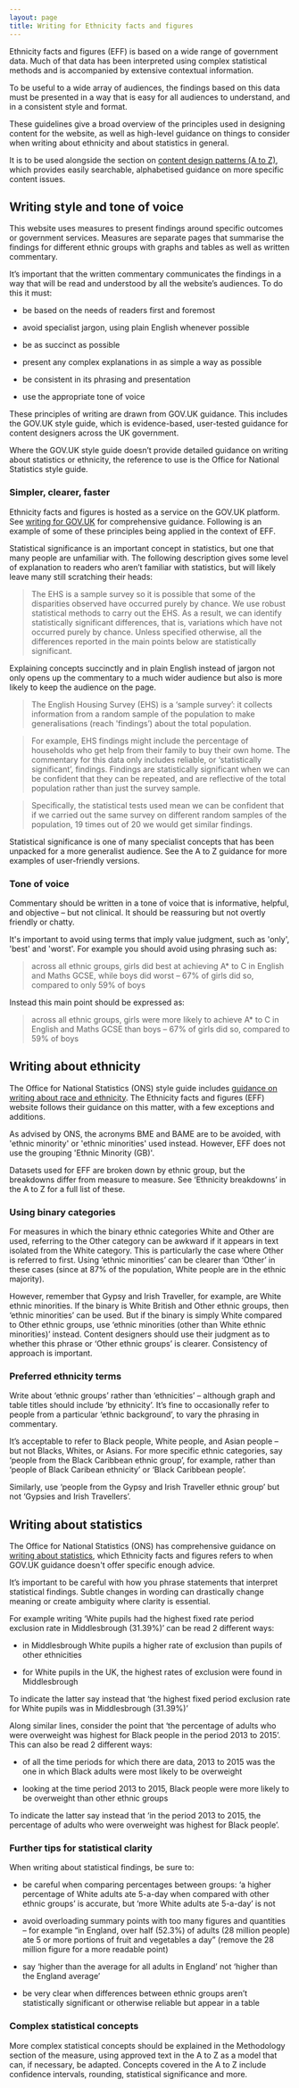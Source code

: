 ```yaml
---
layout: page
title: Writing for Ethnicity facts and figures
---
```


Ethnicity facts and figures (EFF) is based on a wide range of government data. Much of that data has been interpreted using complex statistical methods and is accompanied by extensive contextual information.

To be useful to a wide array of audiences, the findings based on this data must be presented in a way that is easy for all audiences to understand, and in a consistent style and format.

These guidelines give a broad overview of the principles used in designing content for the website, as well as high-level guidance on things to consider when writing about ethnicity and about statistics in general.

It is to be used alongside the section on [content design patterns (A to Z)](a-to-z), which provides easily searchable, alphabetised guidance on more specific content issues.

## Writing style and tone of voice

This website uses measures to present findings around specific outcomes or government services. Measures are separate pages that summarise the findings for different ethnic groups with graphs and tables as well as written commentary. 
 
It’s important that the written commentary communicates the findings in a way that will be read and understood by all the website’s audiences. To do this it must:

- be based on the needs of readers first and foremost

- avoid specialist jargon, using plain English whenever possible

- be as succinct as possible

- present any complex explanations in as simple a way as possible

- be consistent in its phrasing and presentation

- use the appropriate tone of voice

These principles of writing are drawn from GOV.UK guidance. This includes the GOV.UK style guide, which is evidence-based, user-tested guidance for content designers across the UK government.

Where the GOV.UK style guide doesn’t provide detailed guidance on writing about statistics or ethnicity, the reference to use is the Office for National Statistics style guide.

### Simpler, clearer, faster

Ethnicity facts and figures is hosted as a service on the GOV.UK platform. See [writing for GOV.UK](https://www.gov.uk/guidance/content-design/writing-for-gov-uk) for comprehensive guidance. Following is an example of some of these principles being applied in the context of EFF.

Statistical significance is an important concept in statistics, but one that many people are unfamiliar with. The following description gives some level of explanation to readers who aren’t familiar with statistics, but will likely leave many still scratching their heads: 

> The EHS is a sample survey so it is possible that some of the disparities observed have occurred purely by chance.   We use robust statistical methods to carry out the EHS.  As a result, we can identify statistically significant differences, that is, variations which have not occurred purely by chance.  Unless specified otherwise, all the differences reported in the main points below are statistically significant.

Explaining concepts succinctly and in plain English instead of jargon not only opens up the commentary to a much wider audience but also is more likely to keep the audience on the page.

> The English Housing Survey (EHS) is a ‘sample survey’: it collects information from a random sample of the population to make generalisations (reach 'findings’) about the total population.

> For example, EHS findings might include the percentage of households who get help from their family to buy their own home.
The commentary for this data only includes reliable, or ‘statistically significant’, findings. Findings are statistically significant when we can be confident that they can be repeated, and are reflective of the total population rather than just the survey sample.

> Specifically, the statistical tests used mean we can be confident that if we carried out the same survey on different random samples of the population, 19 times out of 20 we would get similar findings.

Statistical significance is one of many specialist concepts that has been unpacked for a more generalist audience. See the A to Z guidance for more examples of user-friendly versions.

### Tone of voice 

Commentary should be written in a tone of voice that is informative, helpful, and objective – but not clinical. It should be reassuring but not overtly friendly or chatty.

It's important to avoid using terms that imply value judgment, such as 'only', 'best' and 'worst'. For example you should avoid using phrasing such as: 

> across all ethnic groups, girls did best at achieving A* to C in English and Maths GCSE, while boys did worst – 67% of girls did so, compared to only 59% of boys

Instead this main point should be expressed as: 

> across all ethnic groups, girls were more likely to achieve A* to C in English and Maths GCSE than boys – 67% of girls did so, compared to 59% of boys

## Writing about ethnicity

The Office for National Statistics (ONS) style guide includes [guidance on writing about race and ethnicity](https://style.ons.gov.uk/category/house-style/language-and-spelling/#race-and-ethnicity). The Ethnicity facts and figures (EFF) website follows their guidance on this matter, with a few exceptions and additions.

As advised by ONS, the acronyms BME and BAME are to be avoided, with 'ethnic minority' or 'ethnic minorities' used instead. However, EFF does not use the grouping 'Ethnic Minority (GB)'. 

Datasets used for EFF are broken down by ethnic group, but the breakdowns differ from measure to measure. See ‘Ethnicity breakdowns’ in the A to Z for a full list of these.

### Using binary categories

For measures in which the binary ethnic categories White and Other are used, referring to the Other category can be awkward if it appears in text isolated from the White category. This is particularly the case where Other is referred to first. Using ‘ethnic minorities’ can be clearer than ‘Other’ in these cases (since at 87% of the population, White people are in the ethnic majority). 

However, remember that Gypsy and Irish Traveller, for example, are White ethnic minorities. If the binary is White British and Other ethnic groups, then ‘ethnic minorities’ can be used. But if the binary is simply White compared to Other ethnic groups, use ‘ethnic minorities (other than White ethnic minorities)’ instead. Content designers should use their judgment as to whether this phrase or ‘Other ethnic groups’ is clearer. Consistency of approach is important.

### Preferred ethnicity terms

Write about ‘ethnic groups’ rather than ‘ethnicities’ – although graph and table titles should include ‘by ethnicity’. It’s fine to occasionally refer to people from a particular ‘ethnic background’, to vary the phrasing in commentary.

It’s acceptable to refer to Black people, White people, and Asian people – but not Blacks, Whites, or Asians. For more specific ethnic categories, say ‘people from the Black Caribbean ethnic group’, for example, rather than ‘people of Black Caribean ethnicity’ or ‘Black Caribbean people’.

Similarly, use ‘people from the Gypsy and Irish Traveller ethnic group’ but not ‘Gypsies and Irish Travellers’.

## Writing about statistics

The Office for National Statistics (ONS) has comprehensive guidance on [writing about statistics](https://style.ons.gov.uk/), which Ethnicity facts and figures refers to when GOV.UK guidance doesn't offer specific enough advice. 

It’s important to be careful with how you phrase statements that interpret statistical findings. Subtle changes in wording can drastically change meaning or create ambiguity where clarity is essential. 

For example writing ‘White pupils had the highest fixed rate period exclusion rate in Middlesbrough (31.39%)’ can be read 2 different ways: 

-  in Middlesbrough White pupils a higher rate of exclusion than pupils of other ethnicities

- for White pupils in the UK, the highest rates of exclusion were found in Middlesbrough 

To indicate the latter say instead that ‘the highest fixed period exclusion rate for White pupils was in Middlesbrough (31.39%)’

Along similar lines, consider the point that ‘the percentage of adults who were overweight was highest for Black people in the period 2013 to 2015’. This can also be read 2 different ways:

- of all the time periods for which there are data, 2013 to 2015 was the one in which Black adults were most likely to be overweight

- looking at the time period 2013 to 2015, Black people were more likely to be overweight than other ethnic groups

To indicate the latter say instead that ‘in the period 2013 to 2015, the percentage of adults who were overweight was highest for Black people’.

### Further tips for statistical clarity

When writing about statistical findings, be sure to:

- be careful when comparing percentages between groups: ‘a higher percentage of White adults ate 5-a-day when compared with other ethnic groups’ is accurate, but ‘more White adults ate 5-a-day’ is not 

- avoid overloading summary points with too many figures and quantities – for example “in England, over half (52.3%) of adults (28 million people) ate 5 or more portions of fruit and vegetables a day” (remove the 28 million figure for a more readable point)

- say ‘higher than the average for all adults in England’ not ‘higher than the England average’

- be very clear when differences between ethnic groups aren’t statistically significant or otherwise reliable but appear in a table

### Complex statistical concepts

More complex statistical concepts should be explained in the Methodology section of the measure, using approved text in the A to Z as a model that can, if necessary, be adapted. Concepts covered in the A to Z include confidence intervals, rounding, statistical significance and more. 
